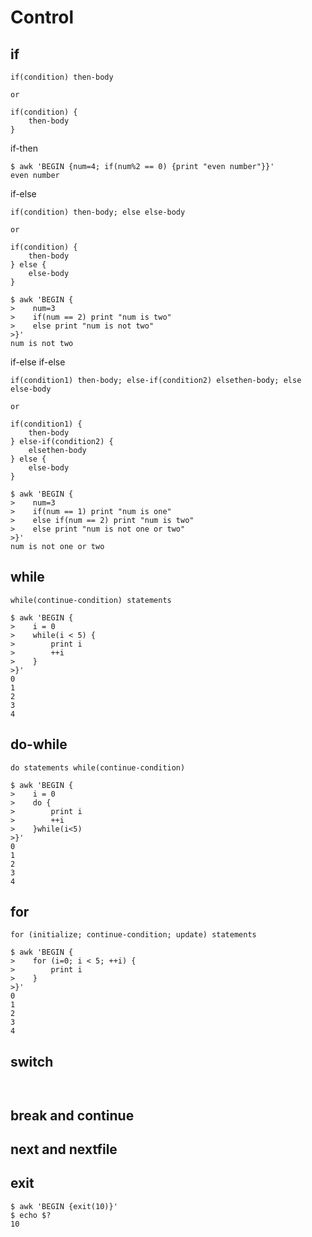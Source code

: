 # Control


## if
```
if(condition) then-body

or

if(condition) {
    then-body
}
```

if-then
```shell
$ awk 'BEGIN {num=4; if(num%2 == 0) {print "even number"}}'
even number
```

if-else
```
if(condition) then-body; else else-body

or

if(condition) {
    then-body
} else {
    else-body
}
```

```shell
$ awk 'BEGIN {
>    num=3
>    if(num == 2) print "num is two"
>    else print "num is not two"
>}'
num is not two
```

if-else if-else
```
if(condition1) then-body; else-if(condition2) elsethen-body; else else-body

or

if(condition1) {
    then-body
} else-if(condition2) {
    elsethen-body
} else {
    else-body
}
```

```shell
$ awk 'BEGIN {
>    num=3
>    if(num == 1) print "num is one"
>    else if(num == 2) print "num is two"
>    else print "num is not one or two"
>}'
num is not one or two
```


## while
```
while(continue-condition) statements
```

```shell
$ awk 'BEGIN {
>    i = 0
>    while(i < 5) {
>        print i
>        ++i
>    }
>}'
0
1
2
3
4
```

## do-while
```
do statements while(continue-condition)
```

```shell
$ awk 'BEGIN {
>    i = 0
>    do {
>        print i
>        ++i
>    }while(i<5)
>}'
0
1
2
3
4
```

## for
```
for (initialize; continue-condition; update) statements
```

```shell
$ awk 'BEGIN {
>    for (i=0; i < 5; ++i) {
>        print i
>    }
>}'
0
1
2
3
4
```

## switch
```
```

```shell

```

## break and continue

## next and nextfile

## exit
```shell
$ awk 'BEGIN {exit(10)}'
$ echo $?
10
```